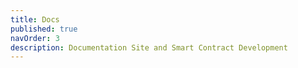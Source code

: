 ```yaml
---
title: Docs
published: true
navOrder: 3
description: Documentation Site and Smart Contract Development
---
```

